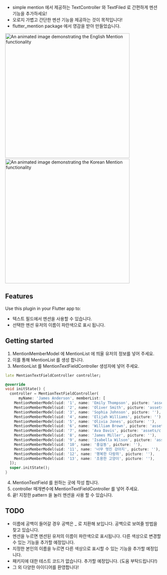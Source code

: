 - simple mention 에서 제공하는 TextController 와 TextFiled 로 간편하게 멘션 기능을 추가하세요!
- 오로지 가볍고 간단한 멘션 기능을 제공하는 것이 목적입니다!
- flutter_mention package 에서 영감을 받아 만들었습니다.


<p>
  <img src="https://github.com/arcanine33/simple_mention/assets/39107341/a27e802c-1fd2-49b2-a213-4161e4c34edf"
    alt="An animated image demonstrating the English Mention functionality" height="400"/>
  &nbsp;&nbsp;&nbsp;&nbsp;
  <img src="https://github.com/arcanine33/simple_mention/assets/39107341/26517e38-e45d-457f-a4cc-ed613af12237"
   alt="An animated image demonstrating the Korean Mention functionality " height="400"/>
</p>


## Features
Use this plugin in your Flutter app to:
- 텍스트 필드에서 멘션을 사용할 수 있습니다.
- 선택한 멘션 유저의 이름이 파란색으로 표시 됩니다.

## Getting started
1. MentionMemberModel 에 MentionList 에 띄울 유저의 정보를 넣어 주세요.
2. 이를 통해 MentionList 를 생성 합니다.
3. MentionList 를 MentionTextFieldController 생성자에 넣어 주세요.

```dart
late MentionTextFieldController controller;

@override
void initState() {
  controller = MentionTextFieldController(
      myName: 'James Anderson', memberList: [
    MentionMemberModel(uid: '1', name: 'Emily Thompson', picture: 'assets/b.jpg'),
    MentionMemberModel(uid: '2', name: 'Oliver Smith', picture: 'assets/a.jpg'),
    MentionMemberModel(uid: '3', name: 'Sophia Johnson', picture: ''),
    MentionMemberModel(uid: '4', name: 'Elijah Williams', picture: ''),
    MentionMemberModel(uid: '5', name: 'Olivia Jones', picture: ''),
    MentionMemberModel(uid: '6', name: 'William Brown', picture: 'assets/d.jpg'),
    MentionMemberModel(uid: '7', name: 'Ava Davis', picture: 'assets/c.jpg'),
    MentionMemberModel(uid: '8', name: 'James Miller', picture: ''),
    MentionMemberModel(uid: '9', name: 'Isabella Wilson', picture: 'assets/e.jpg'),
    MentionMemberModel(uid: '10', name: '홍길동', picture: ''),
    MentionMemberModel(uid: '11', name: '너무 멋진 강아지', picture: ''),
    MentionMemberModel(uid: '12', name: '행복한 다람쥐', picture: ''),
    MentionMemberModel(uid: '13', name: '조용한 고양이', picture: ''),
  ]);
  super.initState();
} 
```

4. MentionTextField 를 원하는 곳에 작성 합니다.
5. controller 매개변수에 MentionTextFieldController 를 넣어 주세요.
6. 끝! 지정한 pattern 을 눌러 멘션을 사용 할 수 있습니다.


## TODO
- 이름에 공백이 들어갈 경우 공백은 _ 로 치환해 보입니다. 공백으로 보여줄 방법을 찾고 있습니다.
- 멘션을 누르면 멘션된 유저의 이름이 파란색으로 표시됩니다. 다른 색상으로 변경할 수 있는 기능을 추가할 예정입니다.
- 지정한 본인의 이름을 누르면 다른 색상으로 표시할 수 있는 기능을 추가할 예정입니다.
- 패키지에 대한 테스트 코드가 없습니다. 추가할 예정입니다. (도움 부탁드립니다!)
- 그 외 다양한 아이디어를 환영합니다!
